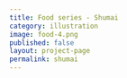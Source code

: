 ```yaml
---
title: Food series - Shumai
category: illustration
image: food-4.png
published: false
layout: project-page
permalink: shumai
---
```

